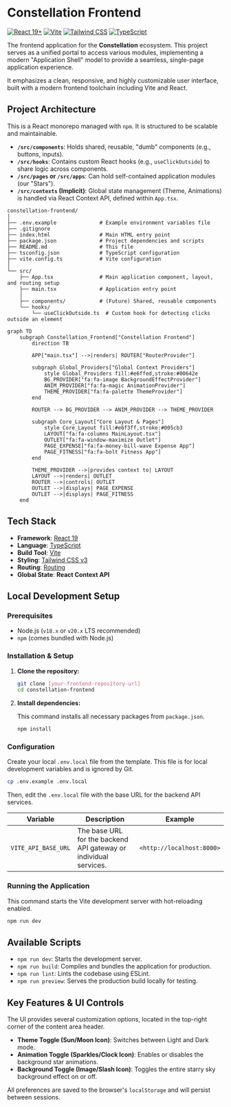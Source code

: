 # Constellation Frontend

[![React 19+](https://img.shields.io/badge/react-19+-00D8FF.svg)](https://react.dev/)
[![Vite](https://img.shields.io/badge/vite-5.x-blue.svg)](https://vitejs.dev/)
[![Tailwind CSS](https://img.shields.io/badge/tailwind-3.x-38B2AC.svg)](https://tailwindcss.com/)
[![TypeScript](https://img.shields.io/badge/typescript-5.x-blue.svg)](https://www.typescriptlang.org/)

The frontend application for the **Constellation** ecosystem. This project serves as a unified portal to access various modules, implementing a modern "Application Shell" model to provide a seamless, single-page application experience.

It emphasizes a clean, responsive, and highly customizable user interface, built with a modern frontend toolchain including Vite and React.

## Project Architecture

This is a React monorepo managed with `npm`. It is structured to be scalable and maintainable.

- **`/src/components`**: Holds shared, reusable, "dumb" components (e.g., buttons, inputs).
- **`/src/hooks`**: Contains custom React hooks (e.g., `useClickOutside`) to share logic across components.
- **`/src/pages` or `/src/apps`**: Can hold self-contained application modules (our "Stars").
- **`/src/contexts` (Implicit)**: Global state management (Theme, Animations) is handled via React Context API, defined within `App.tsx`.

```text
constellation-frontend/
│
├── .env.example              # Example environment variables file
├── .gitignore
├── index.html                # Main HTML entry point
├── package.json              # Project dependencies and scripts
├── README.md                 # This file
├── tsconfig.json             # TypeScript configuration
├── vite.config.ts            # Vite configuration
│
└── src/
    ├── App.tsx               # Main application component, layout, and routing setup
    ├── main.tsx              # Application entry point
    │
    ├── components/           # (Future) Shared, reusable components
    └── hooks/
        └── useClickOutside.ts  # Custom hook for detecting clicks outside an element
```

```mermaid
graph TD
    subgraph Constellation_Frontend["Constellation Frontend"]
        direction TB

        APP["main.tsx"] -->|renders| ROUTER["RouterProvider"]

        subgraph Global_Providers["Global Context Providers"]
            style Global_Providers fill:#e6ffed,stroke:#00642e
            BG_PROVIDER["fa:fa-image BackgroundEffectProvider"]
            ANIM_PROVIDER["fa:fa-magic AnimationProvider"]
            THEME_PROVIDER["fa:fa-palette ThemeProvider"]
        end
        
        ROUTER --> BG_PROVIDER --> ANIM_PROVIDER --> THEME_PROVIDER

        subgraph Core_Layout["Core Layout & Pages"]
            style Core_Layout fill:#e6f3ff,stroke:#005cb3
            LAYOUT["fa:fa-columns MainLayout.tsx"]
            OUTLET["fa:fa-window-maximize Outlet"]
            PAGE_EXPENSE["fa:fa-money-bill-wave Expense App"]
            PAGE_FITNESS["fa:fa-bolt Fitness App"]
        end

        THEME_PROVIDER -->|provides context to| LAYOUT
        LAYOUT -->|renders| OUTLET
        ROUTER -->|controls| OUTLET
        OUTLET -->|displays| PAGE_EXPENSE
        OUTLET -->|displays| PAGE_FITNESS
    end
```

## Tech Stack

- **Framework**: [React 19](https://react.dev/)
- **Language**: [TypeScript](https://www.typescriptlang.org/)
- **Build Tool**: [Vite](https://vite.dev/)
- **Styling**: [Tailwind CSS v3](https://tailwindcss.com/)
- **Routing**: [Routing](https://reactrouter.com/)
- **Global State**: **React Context API**

## Local Development Setup

### Prerequisites

- Node.js (`v18.x` or `v20.x` LTS recommended)
- `npm` (comes bundled with Node.js)

### Installation & Setup

1. **Clone the repository:**

   ```bash
   git clone [your-frontend-repository-url]
   cd constellation-frontend
   ```

2. **Install dependencies:**

   This command installs all necessary packages from `package.json`.

   ```bash
   npm install
   ```

### Configuration
  
Create your local `.env.local` file from the template. This file is for local development variables and is ignored by Git.

```bash
cp .env.example .env.local
```

Then, edit the `.env.local` file with the base URL for the backend API services.

|Variable|Description|Example|
|---|---|---|
|`VITE_API_BASE_URL`|The base URL for the backend API gateway or individual services.| `<http://localhost:8000>`|

### Running the Application

This command starts the Vite development server with hot-reloading enabled.

```bash
npm run dev
```

## Available Scripts

- `npm run dev`: Starts the development server.
- `npm run build`: Compiles and bundles the application for production.
- `npm run lint`: Lints the codebase using ESLint.
- `npm run preview`: Serves the production build locally for testing.

## Key Features & UI Controls

The UI provides several customization options, located in the top-right corner of the content area header.

- **Theme Toggle (Sun/Moon Icon)**: Switches between Light and Dark mode.
- **Animation Toggle (Sparkles/Clock Icon)**: Enables or disables the background star animations.
- **Background Toggle (Image/Slash Icon)**: Toggles the entire starry sky background effect on or off.

All preferences are saved to the browser's `localStorage` and will persist between sessions.
